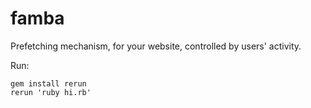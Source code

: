famba
=====

Prefetching mechanism, for your website, controlled by users' activity.

Run:

	gem install rerun
	rerun 'ruby hi.rb'
